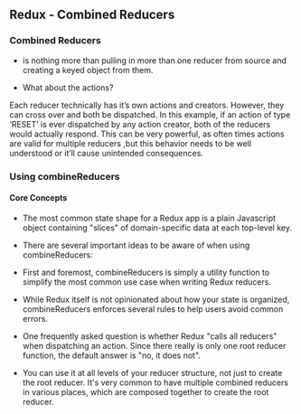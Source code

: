 ## Redux - Combined Reducers
### Combined Reducers
* is nothing more than pulling in more than one reducer from source and creating a keyed object from them.

* What about the actions?

Each reducer technically has it’s own actions and creators. However, they can cross over and both be dispatched. In this example, if an action of type ‘RESET’ is ever dispatched by any action creator, both of the reducers would actually respond. This can be very powerful, as often times actions are valid for multiple reducers ,but this behavior needs to be well understood or it’ll cause unintended consequences.

### Using combineReducers
#### Core Concepts
* The most common state shape for a Redux app is a plain Javascript object containing "slices" of domain-specific data at each top-level key.

* There are several important ideas to be aware of when using combineReducers:

* First and foremost, combineReducers is simply a utility function to simplify the most common use case when writing Redux reducers.

* While Redux itself is not opinionated about how your state is organized, combineReducers enforces several rules to help users avoid common errors.

* One frequently asked question is whether Redux "calls all reducers" when dispatching an action. Since there really is only one root reducer function, the default answer is "no, it does not".

* You can use it at all levels of your reducer structure, not just to create the root reducer. It's very common to have multiple combined reducers in various places, which are composed together to create the root reducer.